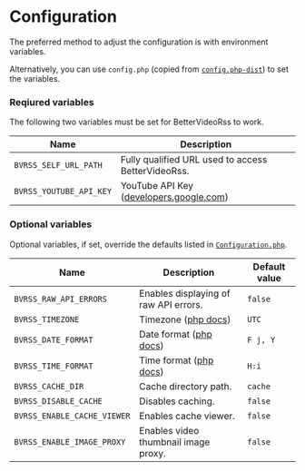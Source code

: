 # Configuration
The preferred method to adjust the configuration is with environment variables.

Alternatively, you can use `config.php` (copied from [`config.php-dist`](../config.php-dist)) to set the variables.

### Reqiured variables
The following two variables must be set for BetterVideoRss to work.

| Name                    | Description                                                                                                 |
| ----------------------- | ----------------------------------------------------------------------------------------------------------- |
| `BVRSS_SELF_URL_PATH`   | Fully qualified URL used to access BetterVideoRss.                                                          |
| `BVRSS_YOUTUBE_API_KEY` | YouTube API Key ([developers.google.com](https://developers.google.com/youtube/registering_an_application)) |

### Optional variables

Optional variables, if set, override the defaults listed in [`Configuration.php`](../include/Configuration.php#L29).

| Name                        | Description                                                               | Default value |
| --------------------------- | ------------------------------------------------------------------------- | ------------- |
| `BVRSS_RAW_API_ERRORS`      | Enables displaying of raw API errors.                                     | `false`       |
| `BVRSS_TIMEZONE`            | Timezone ([php docs](https://www.php.net/manual/en/timezones.php))       | `UTC`         |
| `BVRSS_DATE_FORMAT`         | Date format ([php docs](https://www.php.net/manual/en/function.date.php)) | `F j, Y`      |
| `BVRSS_TIME_FORMAT`         | Time format ([php docs](https://www.php.net/manual/en/function.date.php)) | `H:i`         |
| `BVRSS_CACHE_DIR`           | Cache directory path.                                                     | `cache`       |
| `BVRSS_DISABLE_CACHE`       | Disables caching.                                                         | `false`       |
| `BVRSS_ENABLE_CACHE_VIEWER` | Enables cache viewer.                                                     | `false`       |
| `BVRSS_ENABLE_IMAGE_PROXY`  | Enables video thumbnail image proxy.                                      | `false`       |
